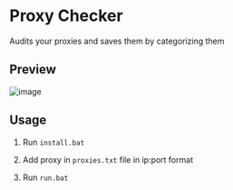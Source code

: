 # Proxy Checker
 Audits your proxies and saves them by categorizing them

## Preview
![image](https://i.hizliresim.com/1tkk6dj.png)

## Usage
1. Run `install.bat`

2. Add proxy in `proxies.txt` file in ip:port format

3. Run `run.bat`
